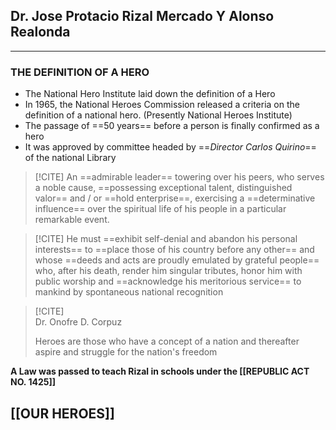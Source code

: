 
## Dr. Jose Protacio Rizal Mercado Y Alonso Realonda
---

### THE DEFINITION OF A HERO

- The National Hero Institute laid down the definition of a Hero
- In 1965, the National Heroes Commission released a criteria on the definition of a national hero. (Presently National Heroes Institute)
- The passage of ==50 years== before a person is finally confirmed as a hero
- It was approved by committee headed by ==_Director Carlos Quirino_== of the national Library

> [!CITE]
> An ==admirable leader== towering over his peers, who serves a noble cause, ==possessing exceptional talent, distinguished valor== and / or ==hold enterprise==, exercising a ==determinative influence== over the spiritual life of his people in a particular remarkable event.

> [!CITE]
> He must ==exhibit self-denial and abandon his personal interests== to ==place those of his country before any other== and whose ==deeds and acts are proudly emulated by grateful people== who, after his death, render him singular tributes, honor him with public worship and ==acknowledge his meritorious service== to mankind by spontaneous national recognition

> [!CITE]   
> Dr. Onofre D. Corpuz
> 
> Heroes are those who have a concept of a nation and thereafter aspire and struggle for the nation's freedom


**A Law was passed to teach Rizal in schools under the [[REPUBLIC ACT NO. 1425]]**

## [[OUR HEROES]]